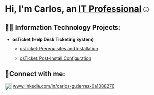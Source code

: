 <h1>Hi, I'm Carlos, an <a href="https://www.linkedin.com/in/carlos-gutierrez-0a1088276">IT Professional</a>☺</h1>

<h2>👨‍💻 Information Technology Projects:</h2>

- <b>osTicket (Help Desk Ticketing System)</b>
  - [osTicket: Prerequisites and Installation](https://github.com/cgutie256/osticket-prereqs)

  - [osTicket: Post-Install Configuration](https://github.com/cgutie256/post-install-config)

<h2>🤳Connect with me:</h2>


<img align="left" alt=" | LinkedIn" width="22px" src="https://cdn.jsdelivr.net/npm/simple-icons@v3/icons/linkedin.svg" /> www.linkedin.com/in/carlos-gutierrez-0a1088276



